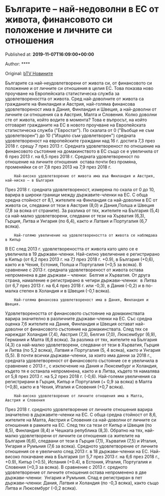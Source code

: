 
# Българите – най-недоволни в ЕС от живота, финансовото си положение и личните си отношения

Published at: **2019-11-07T16:09:00+00:00**

Author: ****

Original: [bTV Новините](https://btvnovinite.bg/svetut/balgarite-naj-nedovolni-ot-zhivota-ot-finansovoto-si-polozhenie-i-ot-lichnite-si-otnoshenija-v-celija-es.html)

Българите са най-неудовлетворени от живота си, от финансовото си положение и от личните си отношения в целия ЕС. Това показва ново проучване на Европейската статистическа служба за удовлетвореността от живота.
Сред най-доволните от живота са гражданите на Финландия и Австрия, най-голяма финансова удовлетвореност има в Дания, Финландия и Швеция, а най-доволни от личните си отношения са в Австрия, Малта и Словения.
Колко доволни сте от живота, който водите в момента? Това е въпросът, на който отговарят гражданите на ЕС в новото проучване на Европейската статистическа служба ("Евростат").
По скалата от 0 ("Въобще не съм удовлетворен") до 10 ("Изцяло съм удовлетворен") средната удовлетвореност на европейските граждани над 16 г. достига 7,3 през 2018 г. срещу 7 през 2013 г.
Средната удовлетвореност по отношение на финансовото състояние на домакинството в ЕС също се е увеличила от 6 през 2013 г. на 6,5 през 2018 г.
Средната удовлетвореност по отношение на личните отношения  остава почти без промяна, променяйки се от 7,8 през 2013 на 7,9 през 2018 г.

        Най-високо удовлетворение от живота има във Финландия и Австрия, най-ниско – в България
      
През 2018 г. средната удовлетвореност, измерена по скала от 0 до 10, варира в широки граници между държавите-членки на ЕС.
С обща средна стойност от 8,1, жителите на Финландия са най-доволни в ЕС от живота си, следвани от тези в Австрия (8,0) и Дания,Полша и Швеция (7,8 за всяка от страните).
За разлика от тях, жителите на България (5,4) са най-малко удовлетворени, следвани от тези на Хърватия (6,3), Гърция, Литва и Унгария (по 6,4), както и Латвия и Португалия (6,7 всяка).

        Най-голямо увеличение на удовлетвореността от живота се наблюдава в Кипър
      
В ЕС след 2013 г. удовлетвореността от живота като цяло се е увеличила в 19 държави-членки.
Най-силно увеличение е регистрирано в Кипър (от 6,2 през 2013 г. на 7,1 през 2018 г. +0.9), в България (+0,6), както и в Чехия, Естония, Полша и Португалия (+0,5 за всяка).
В сравнение с 2013 г. средната удовлетвореност от живота остава непроменена в две държави – членки:  Белгия и Хърватия.
От друга страна, намаление е регистрирано в четири държави-членки:  в Литва (от 6,7 през 2013 г. на 6,4 през 2018 г. или -0,3), в Дания (-0,2) и в по-малка степен в Холандия и в Швеция (-0,1 всяка).

        Най-голяма финансова удовлетвореност има в Дания, Финландия и Швеция.
      
Удовлетвореността от финансовото състояние на домакинствата варира значително в различните държави-членки на ЕС.
Със средна оценка 7,6 жителите на Дания, Финландия и Швеция остават най-доволни от финансовото състояние на домакинствата.
След тях се нареждат Холандия (7,4), Австрия (7,3), Белгия (7,0), Люксембург (6,9), Германия и Малта (6,8 всяка).
За разлика от тях, жителите на България (4,3) са най-малко удовлетворени, следвани от тези в Хърватия, Гърция и Литва (по 5,2 всяка), Латвия и Португалия (5, 4 всяка), както и Унгария (5,5).
В почти всички държави-членки, за които има данни за 2018 г., средната удовлетвореност от финансовото състояние се е увеличила в сравнение с 2013 г., с изключение на Дания и Люксембург и Холандия, където тя е останала непроменена, както и в Литва, където тя намалява от 5,8 през 2013 г. на 5,2 през 2018 г. (-0,6).
Най-големи увеличения са регистрирани в Гърция, Кипър и Португалия (+ 0,9 за всяка) в Малта (+0,8), както и в Чехия, Италия и Словения (+0,7 всяка).

        Най-високо удовлетворение от личните отношения има в Малта, Австрия и Словения
      
През 2018 г. средното удовлетворение от личните отношения варира значително в държавите-членки на ЕС.
С обща средна стойност от 8,6, жителите на Малта, Австрия и Словения са най-доволни от личните си отношения в рамките на ЕС.
След тях са тези от Кипър и Швеция (по 8,5), Финландия (8,4) и Чешката република (8,3).
Обратно на тях, най-малко удовлетворени от личните си отношения са жителите на България (6,6), следвани от тези в Гърция (7,1), Хърватия (7,5) и Италия, Унгария и Румъния (7,6 за всяка).
Средното удовлетворение от личните отношения се е увеличило след 2013 г. в 18 държави-членки на ЕС.
Най-високо покачване има в България (от 5,7 през 2013 г. на 6,6 през 2018 г., +0.9), Кипър (+0.5), Испания (+0.4), в Естония, Италия, Португалия и Словения (+0,3 за всяка).
В сравнение с 2013 г. средното удовлетворение от личните отношения остава непроменено в две държави-членки:  Унгария и Румъния. Спад е регистриран в пет държави-членки: Дания, Латвия и Холандия (по -0,3 всяка), както също Литва и Люксембург (-0,2 всяка).
